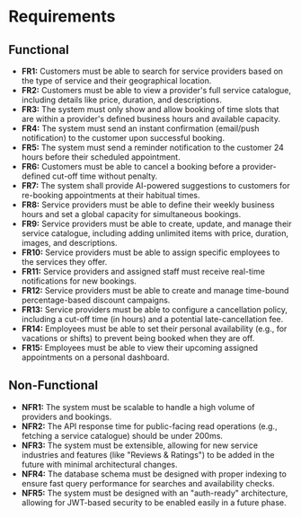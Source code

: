 # Requirements

## Functional

*   **FR1:** Customers must be able to search for service providers based on the type of service and their geographical location.
*   **FR2:** Customers must be able to view a provider's full service catalogue, including details like price, duration, and descriptions.
*   **FR3:** The system must only show and allow booking of time slots that are within a provider's defined business hours and available capacity.
*   **FR4:** The system must send an instant confirmation (email/push notification) to the customer upon successful booking.
*   **FR5:** The system must send a reminder notification to the customer 24 hours before their scheduled appointment.
*   **FR6:** Customers must be able to cancel a booking before a provider-defined cut-off time without penalty.
*   **FR7:** The system shall provide AI-powered suggestions to customers for re-booking appointments at their habitual times.
*   **FR8:** Service providers must be able to define their weekly business hours and set a global capacity for simultaneous bookings.
*   **FR9:** Service providers must be able to create, update, and manage their service catalogue, including adding unlimited items with price, duration, images, and descriptions.
*   **FR10:** Service providers must be able to assign specific employees to the services they offer.
*   **FR11:** Service providers and assigned staff must receive real-time notifications for new bookings.
*   **FR12:** Service providers must be able to create and manage time-bound percentage-based discount campaigns.
*   **FR13:** Service providers must be able to configure a cancellation policy, including a cut-off time (in hours) and a potential late-cancellation fee.
*   **FR14:** Employees must be able to set their personal availability (e.g., for vacations or shifts) to prevent being booked when they are off.
*   **FR15:** Employees must be able to view their upcoming assigned appointments on a personal dashboard.

## Non-Functional

*   **NFR1:** The system must be scalable to handle a high volume of providers and bookings.
*   **NFR2:** The API response time for public-facing read operations (e.g., fetching a service catalogue) should be under 200ms.
*   **NFR3:** The system must be extensible, allowing for new service industries and features (like "Reviews & Ratings") to be added in the future with minimal architectural changes.
*   **NFR4:** The database schema must be designed with proper indexing to ensure fast query performance for searches and availability checks.
*   **NFR5:** The system must be designed with an "auth-ready" architecture, allowing for JWT-based security to be enabled easily in a future phase.
